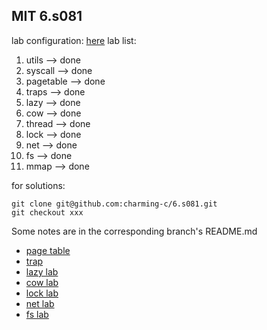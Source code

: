 ## MIT 6.s081
lab configuration: [here](https://pdos.csail.mit.edu/6.828/2020/tools.html)
lab list:
 1. utils       --> done
 2. syscall     --> done
 3. pagetable   --> done
 4. traps       --> done
 5. lazy        --> done
 6. cow         --> done
 7. thread      --> done
 8. lock        --> done
 9. net         --> done
 10. fs          --> done
 11. mmap        --> done

for solutions:
```
git clone git@github.com:charming-c/6.s081.git
git checkout xxx
```
Some notes are in the corresponding branch's README.md
- [page table](https://github.com/charming-c/6.s081/blob/pgtbl/README.md)
- [trap](https://github.com/charming-c/6.s081/blob/traps/README.md)
- [lazy lab](https://github.com/charming-c/6.s081/blob/lazy/README.md)
- [cow lab](https://github.com/charming-c/6.s081/blob/cow/README.md)
- [lock lab](https://github.com/charming-c/6.s081/blob/lock/README.md)
- [net lab](https://github.com/charming-c/6.s081/blob/net/README.md)
- [fs lab](https://github.com/charming-c/6.s081/blob/fs/README.md)